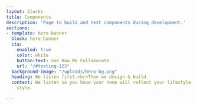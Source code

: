 ```yaml
---
layout: blocks
title: Components
description: 'Page to build and test components during development.'
sections:
- template: hero-banner
  block: hero-banner
  cta:
    enabled: true
    color: white
    button-text: See How We Collaborate
    url: "/#testing-123"
  background-image: "/uploads/hero-bg.png"
  heading: We listen first.<br>Then we design & build.
  content: We listen so you know your home will reflect your lifestyle and design
    style.

---
```

